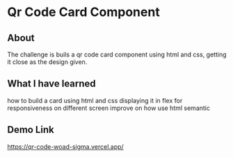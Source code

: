 # Qr Code Card Component

## About
The challenge is buils a qr code card component using html and css, getting it close as the design given.

## What I have learned
how to build a card using html and css displaying it in flex for responsiveness on different screen 
improve on how use html semantic

## Demo Link
https://qr-code-woad-sigma.vercel.app/